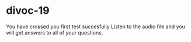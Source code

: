# divoc-19
You have crossed you first test succesfully
Listen to the audio file and you will get answers to all of your questions.
